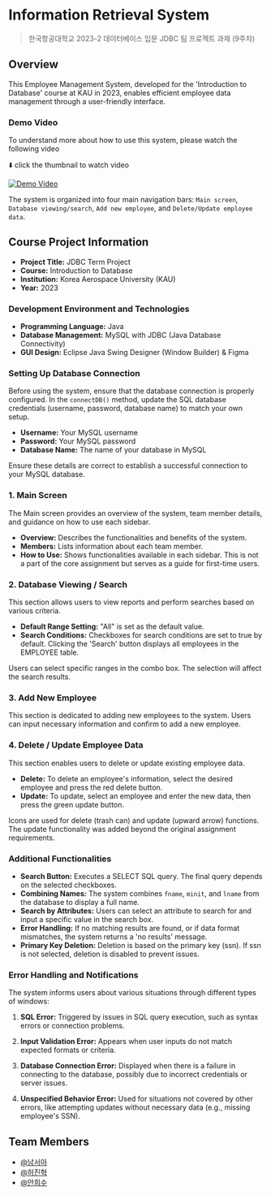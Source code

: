 # Information Retrieval System

> 한국항공대학교 2023-2 데이터베이스 입문 JDBC 팀 프로젝트 과제 (9주차)

## Overview

This Employee Management System, developed for the 'Introduction to Database' course at KAU in 2023, enables efficient employee data management through a user-friendly interface.

### Demo Video

To understand more about how to use this system, please watch the following video

⬇️ click the thumbnail to watch video

[![Demo Video](https://github.com/Wendy-Nam/JDBC_DB_Application/blob/main/images/thumbnail.png)](http://www.youtube.com/watch?v=MUagyuR_w_A "Information Retrieval System")

The system is organized into four main navigation bars: `Main screen`, `Database viewing/search`, `Add new employee`, and `Delete/Update employee data`.

## Course Project Information

- **Project Title:** JDBC Term Project
- **Course:** Introduction to Database
- **Institution:** Korea Aerospace University (KAU)
- **Year:** 2023

### Development Environment and Technologies

- **Programming Language:** Java
- **Database Management:** MySQL with JDBC (Java Database Connectivity)
- **GUI Design:** Eclipse Java Swing Designer (Window Builder) & Figma

### Setting Up Database Connection

Before using the system, ensure that the database connection is properly configured. In the `connectDB()` method, update the SQL database credentials (username, password, database name) to match your own setup.

- **Username:** Your MySQL username
- **Password:** Your MySQL password
- **Database Name:** The name of your database in MySQL

Ensure these details are correct to establish a successful connection to your MySQL database.

### 1. Main Screen

The Main screen provides an overview of the system, team member details, and guidance on how to use each sidebar.

- **Overview:** Describes the functionalities and benefits of the system.
- **Members:** Lists information about each team member.
- **How to Use:** Shows functionalities available in each sidebar. This is not a part of the core assignment but serves as a guide for first-time users.

### 2. Database Viewing / Search

This section allows users to view reports and perform searches based on various criteria.

- **Default Range Setting:** "All" is set as the default value.
- **Search Conditions:** Checkboxes for search conditions are set to true by default. Clicking the 'Search' button displays all employees in the EMPLOYEE table.

Users can select specific ranges in the combo box. The selection will affect the search results.

### 3. Add New Employee

This section is dedicated to adding new employees to the system. Users can input necessary information and confirm to add a new employee.

### 4. Delete / Update Employee Data

This section enables users to delete or update existing employee data.

- **Delete:** To delete an employee's information, select the desired employee and press the red delete button.
- **Update:** To update, select an employee and enter the new data, then press the green update button.

Icons are used for delete (trash can) and update (upward arrow) functions. The update functionality was added beyond the original assignment requirements.

### Additional Functionalities

- **Search Button:** Executes a SELECT SQL query. The final query depends on the selected checkboxes.
- **Combining Names:** The system combines `fname`, `minit`, and `lname` from the database to display a full name.
- **Search by Attributes:** Users can select an attribute to search for and input a specific value in the search box.
- **Error Handling:** If no matching results are found, or if data format mismatches, the system returns a 'no results' message.
- **Primary Key Deletion:** Deletion is based on the primary key (ssn). If ssn is not selected, deletion is disabled to prevent issues.

### Error Handling and Notifications

The system informs users about various situations through different types of windows:

1. **SQL Error:** Triggered by issues in SQL query execution, such as syntax errors or connection problems.

2. **Input Validation Error:** Appears when user inputs do not match expected formats or criteria.

3. **Database Connection Error:** Displayed when there is a failure in connecting to the database, possibly due to incorrect credentials or server issues.

4. **Unspecified Behavior Error:** Used for situations not covered by other errors, like attempting updates without necessary data (e.g., missing employee's SSN).

## Team Members

- [@남서아](https://github.com/Wendy-Nam)
- [@허진혁](https://github.com/jinhyeok0117)
- [@안희수](https://github.com/HeesuAhn0)
